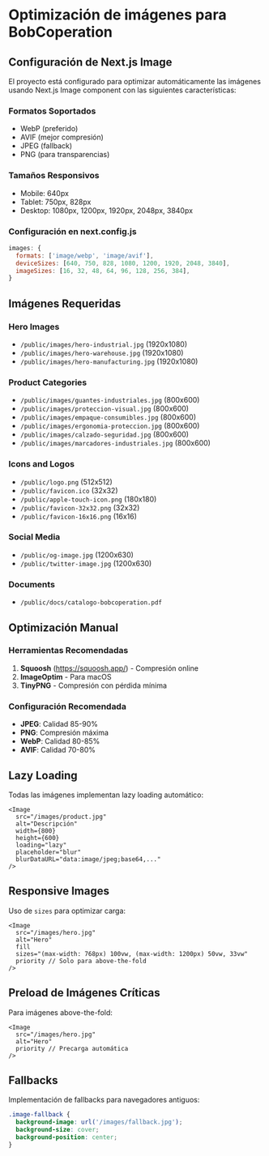 # Optimización de imágenes para BobCoperation

## Configuración de Next.js Image

El proyecto está configurado para optimizar automáticamente las imágenes usando Next.js Image component con las siguientes características:

### Formatos Soportados
- WebP (preferido)
- AVIF (mejor compresión)
- JPEG (fallback)
- PNG (para transparencias)

### Tamaños Responsivos
- Mobile: 640px
- Tablet: 750px, 828px
- Desktop: 1080px, 1200px, 1920px, 2048px, 3840px

### Configuración en next.config.js
```javascript
images: {
  formats: ['image/webp', 'image/avif'],
  deviceSizes: [640, 750, 828, 1080, 1200, 1920, 2048, 3840],
  imageSizes: [16, 32, 48, 64, 96, 128, 256, 384],
}
```

## Imágenes Requeridas

### Hero Images
- `/public/images/hero-industrial.jpg` (1920x1080)
- `/public/images/hero-warehouse.jpg` (1920x1080)
- `/public/images/hero-manufacturing.jpg` (1920x1080)

### Product Categories
- `/public/images/guantes-industriales.jpg` (800x600)
- `/public/images/proteccion-visual.jpg` (800x600)
- `/public/images/empaque-consumibles.jpg` (800x600)
- `/public/images/ergonomia-proteccion.jpg` (800x600)
- `/public/images/calzado-seguridad.jpg` (800x600)
- `/public/images/marcadores-industriales.jpg` (800x600)

### Icons and Logos
- `/public/logo.png` (512x512)
- `/public/favicon.ico` (32x32)
- `/public/apple-touch-icon.png` (180x180)
- `/public/favicon-32x32.png` (32x32)
- `/public/favicon-16x16.png` (16x16)

### Social Media
- `/public/og-image.jpg` (1200x630)
- `/public/twitter-image.jpg` (1200x630)

### Documents
- `/public/docs/catalogo-bobcoperation.pdf`

## Optimización Manual

### Herramientas Recomendadas
1. **Squoosh** (https://squoosh.app/) - Compresión online
2. **ImageOptim** - Para macOS
3. **TinyPNG** - Compresión con pérdida mínima

### Configuración Recomendada
- **JPEG**: Calidad 85-90%
- **PNG**: Compresión máxima
- **WebP**: Calidad 80-85%
- **AVIF**: Calidad 70-80%

## Lazy Loading

Todas las imágenes implementan lazy loading automático:

```tsx
<Image
  src="/images/product.jpg"
  alt="Descripción"
  width={800}
  height={600}
  loading="lazy"
  placeholder="blur"
  blurDataURL="data:image/jpeg;base64,..."
/>
```

## Responsive Images

Uso de `sizes` para optimizar carga:

```tsx
<Image
  src="/images/hero.jpg"
  alt="Hero"
  fill
  sizes="(max-width: 768px) 100vw, (max-width: 1200px) 50vw, 33vw"
  priority // Solo para above-the-fold
/>
```

## Preload de Imágenes Críticas

Para imágenes above-the-fold:

```tsx
<Image
  src="/images/hero.jpg"
  alt="Hero"
  priority // Precarga automática
/>
```

## Fallbacks

Implementación de fallbacks para navegadores antiguos:

```css
.image-fallback {
  background-image: url('/images/fallback.jpg');
  background-size: cover;
  background-position: center;
}
```
